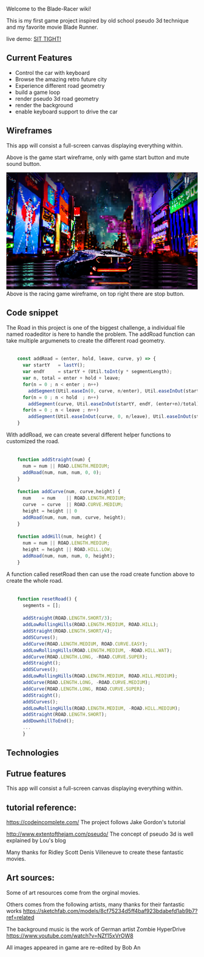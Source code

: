 Welcome to the Blade-Racer wiki!

This is my first game project inspired by old school pseudo 3d technique and my favorite movie Blade Runner.

live demo:   [SIT TIGHT!](https://1a2b3c4dboban.github.io/Blade-Racer/)

## Current Features

* Control the car with keyboard
* Browse the amazing retro future city
* Experience different road geometry
* build a game loop
* render pseudo 3d road geometry
* render the background
* enable keyboard support to drive the car

## Wireframes

This app will consist a full-screen canvas displaying everything within.

Above is the game start wireframe, only with game start button and mute sound button.

![wireframe](https://raw.githubusercontent.com/1a2b3c4dBobAn/Blade-Racer/master/GitPics/bladeracerwireframe.png)
Above is the racing game wireframe, on top right there are stop button.


## Code snippet

The Road in this project is one of the biggest challenge, a individual file named roadeditor is here to handle the problem. The addRoad function can take multiple argumenets to create the different road geometry.

```javascript

    const addRoad = (enter, hold, leave, curve, y) => {
      var startY   = lastY();
      var endY     = startY + (Util.toInt(y * segmentLength);
      var n, total = enter + hold + leave;
      for(n = 0 ; n < enter ; n++)
        addSegment(Util.easeIn(0, curve, n/enter), Util.easeInOut(startY, endY, n/total));
      for(n = 0 ; n < hold  ; n++)
        addSegment(curve, Util.easeInOut(startY, endY, (enter+n)/total));
      for(n = 0 ; n < leave ; n++)
        addSegment(Util.easeInOut(curve, 0, n/leave), Util.easeInOut(startY, endY, (enter+hold+n)/total));
    }

```
With addRoad, we can create several different helper functions to customized the road.
```javascript

    function addStraight(num) {
      num = num || ROAD.LENGTH.MEDIUM;
      addRoad(num, num, num, 0, 0);
    }

    function addCurve(num, curve,height) {
      num    = num    || ROAD.LENGTH.MEDIUM;
      curve  = curve  || ROAD.CURVE.MEDIUM;
      height = height || 0
      addRoad(num, num, num, curve, height);
    }

    function addHill(num, height) {
      num = num || ROAD.LENGTH.MEDIUM;
      height = height || ROAD.HILL.LOW;
      addRoad(num, num, num, 0, height);
    }
```
A function called resetRoad then can use the road create function above to create the whole road.

```javascript

    function resetRoad() {
      segments = [];

      addStraight(ROAD.LENGTH.SHORT/3);
      addLowRollingHills(ROAD.LENGTH.MEDIUM, ROAD.HILL);
      addStraight(ROAD.LENGTH.SHORT/4);
      addSCurves();
      addCurve(ROAD.LENGTH.MEDIUM, ROAD.CURVE.EASY);
      addLowRollingHills(ROAD.LENGTH.MEDIUM, -ROAD.HILL.WAT);
      addCurve(ROAD.LENGTH.LONG, -ROAD.CURVE.SUPER);
      addStraight();
      addSCurves();
      addLowRollingHills(ROAD.LENGTH.MEDIUM, ROAD.HILL.MEDIUM);
      addCurve(ROAD.LENGTH.LONG, -ROAD.CURVE.MEDIUM);
      addCurve(ROAD.LENGTH.LONG, ROAD.CURVE.SUPER);
      addStraight();
      addSCurves();
      addLowRollingHills(ROAD.LENGTH.MEDIUM, -ROAD.HILL.MEDIUM);
      addStraight(ROAD.LENGTH.SHORT);
      addDownhillToEnd();
      ...
      }
```

## Technologies

## Futrue features

This app will consist a full-screen canvas displaying everything within.


## tutorial reference:
https://codeincomplete.com/                         The project follows Jake Gordon's tutorial

http://www.extentofthejam.com/pseudo/               The concept of pseudo 3d is well explained by Lou's blog

Many thanks for Ridley Scott Denis Villeneuve to create these fantastic movies.

## Art sources:

Some of art resources come from the orginal movies.

Others comes from the following artists, many thanks for their fantastic works
https://sketchfab.com/models/8cf75234d5ff4baf923bdabefd1ab9b7?ref=related


The background music is the work of German artist Zombie HyperDrive
https://www.youtube.com/watch?v=NZf15xVrOW8

All images appeared in game are re-edited by Bob An
